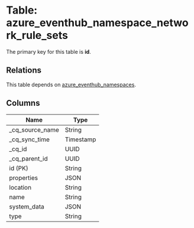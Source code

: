 # Table: azure_eventhub_namespace_network_rule_sets

The primary key for this table is **id**.

## Relations

This table depends on [azure_eventhub_namespaces](azure_eventhub_namespaces.md).

## Columns

| Name          | Type          |
| ------------- | ------------- |
|_cq_source_name|String|
|_cq_sync_time|Timestamp|
|_cq_id|UUID|
|_cq_parent_id|UUID|
|id (PK)|String|
|properties|JSON|
|location|String|
|name|String|
|system_data|JSON|
|type|String|